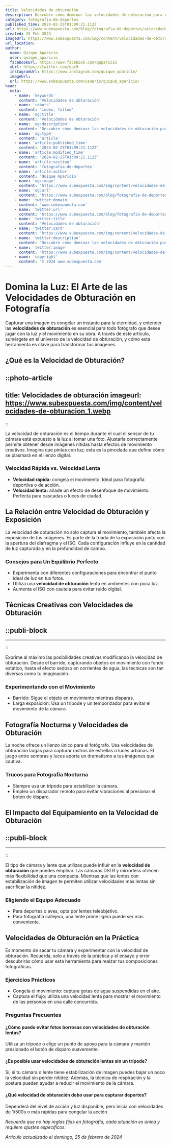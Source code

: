 ```yaml
---
title: Velocidades de obturación
description: Descubre cómo dominar las velocidades de obturación para capturas perfectas. Aprende técnicas y trucos esenciales para fotógrafos entusiastas.
category: fotografia-de-deportes
published_time: 2024-02-25T01:09:21.112Z
url: https://www.subexpuesta.com/blog/fotografia-de-deportes/velocidades-de-obturacion
created: 25 Feb 2024
imageUrl: https://www.subexpuesta.com/img/content/velocidades-de-obturacion_1.webp
url_location:
author:
  name: Quique Aparicio
  user: quique_aparicio
  facebookUrl: https://www.facebook.com/qaparicio
  xUrl: https://twitter.com/eac9
  instagramUrl: https://www.instagram.com/quique_aparicio/
  imageUrl: 
  url: https://www.subexpuesta.com/usuario/quique_aparicio/
head:
  meta:
    - name: 'keywords'
      content: 'Velocidades de obturación'
    - name: 'robots'
      content: 'index, follow'
    - name: 'og:title'
      content: 'Velocidades de obturación'
    - name: 'og:description'
      content: 'Descubre cómo dominar las velocidades de obturación para capturas perfectas. Aprende técnicas y trucos esenciales para fotógrafos entusiastas.'
    - name: 'og:type'
      content: 'article'
    - name: 'article:published_time'
      content: '2024-02-25T01:09:21.112Z'
    - name: 'article:modified_time'
      content: '2024-02-25T01:09:21.112Z'
    - name: 'article:section'
      content: 'fotografia-de-deportes'
    - name: 'article:author'
      content: 'Quique Aparicio'
    - name: 'og:image'
      content: 'https://www.subexpuesta.com/img/content/velocidades-de-obturacion_1.webp'
    - name: 'og:url'
      content: 'https://www.subexpuesta.com/blog/fotografia-de-deportes/velocidades-de-obturacion'
    - name: 'twitter:domain'
      content: 'www.subexpuesta.com'
    - name: 'twitter:url'
      content: 'https://www.subexpuesta.com/blog/fotografia-de-deportes/velocidades-de-obturacion'
    - name: 'twitter:title'
      content: 'Velocidades de obturación'
    - name: 'twitter:card'
      content: 'https://www.subexpuesta.com/img/content/velocidades-de-obturacion_1.webp'
    - name: 'twitter:description'
      content: 'Descubre cómo dominar las velocidades de obturación para capturas perfectas. Aprende técnicas y trucos esenciales para fotógrafos entusiastas.'
    - name: 'twitter:image'
      content: 'https://www.subexpuesta.com/img/content/velocidades-de-obturacion_1.webp'
    - name: 'copyright'
      content: '© 2024 www.subexpuesta.com'
---
```

# Domina la Luz: El Arte de las Velocidades de Obturación en Fotografía

Capturar una imagen es congelar un instante para la eternidad, y entender las **velocidades de obturación** es esencial para todo fotógrafo que desee jugar con la luz y el movimiento en su obra. A través de este artículo, sumérgete en el universo de la velocidad de obturación, y cómo esta herramienta es clave para transformar tus imágenes.

## ¿Qué es la Velocidad de Obturación?


::photo-article
---
title: Velocidades de obturación
imageurl: https://www.subexpuesta.com/img/content/velocidades-de-obturacion_1.webp
---
::



La velocidad de obturación es el tiempo durante el cual el sensor de tu cámara está expuesto a la luz al tomar una foto. Ajustarla correctamente permite obtener desde imágenes nítidas hasta efectos de movimiento creativos. Imagina que pintas con luz; esta es la pincelada que define cómo se plasmará en el lienzo digital.

### Velocidad Rápida vs. Velocidad Lenta

- **Velocidad rápida:** congela el movimiento. Ideal para fotografía deportiva o de acción.
- **Velocidad lenta:** añade un efecto de desenfoque de movimiento. Perfecta para cascadas o luces de ciudad.

## La Relación entre Velocidad de Obturación y Exposición

La velocidad de obturación no solo captura el movimiento, también afecta la exposición de tus imágenes. Es parte de la triada de la exposición junto con la apertura del diafragma y el ISO. Cada configuración influye en la cantidad de luz capturada y en la profundidad de campo.

### Consejos para Un Equilibrio Perfecto

- Experimenta con diferentes configuraciones para encontrar el punto ideal de luz en tus fotos.
- Utiliza una **velocidad de obturación** lenta en ambientes con poca luz.
- Aumenta el ISO con cautela para evitar ruido digital.

## Técnicas Creativas con Velocidades de Obturación


  ::publi-block
  ---
  ---
  ::
  
  

Exprime al máximo las posibilidades creativas modificando la velocidad de obturación. Desde el barrido, capturando objetos en movimiento con fondo estático, hasta el efecto sedoso en corrientes de agua, las técnicas son tan diversas como tu imaginación.

### Experimentando con el Movimiento

- Barrido: Sigue el objeto en movimiento mientras disparas.
- Larga exposición: Usa un trípode y un temporizador para evitar el movimiento de la cámara.

## Fotografía Nocturna y Velocidades de Obturación

La noche ofrece un lienzo único para el fotógrafo. Usa velocidades de obturación largas para capturar rastros de estrellas o luces urbanas. El juego entre sombras y luces aporta un dramatismo a tus imágenes que cautiva.

### Trucos para Fotografía Nocturna

- Siempre usa un trípode para estabilizar la cámara.
- Emplea un disparador remoto para evitar vibraciones al presionar el botón de disparo.

## El Impacto del Equipamiento en la Velocidad de Obturación


  ::publi-block
  ---
  ---
  ::
  
  

El tipo de cámara y lente que utilizas puede influir en la **velocidad de obturación** que puedes emplear. Las cámaras DSLR y mirrorless ofrecen más flexibilidad que una compacta. Mientras que las lentes con estabilización de imagen te permiten utilizar velocidades más lentas sin sacrificar la nitidez.

### Eligiendo el Equipo Adecuado

- Para deportes o aves, opta por lentes teleobjetivo.
- Para fotografía callejera, una lente prime ligera puede ser más conveniente.

## Velocidades de Obturación en la Práctica

Es momento de sacar tu cámara y experimentar con la velocidad de obturación. Recuerda, solo a través de la práctica y el ensayo y error descubrirás cómo usar esta herramienta para realzar tus composiciones fotográficas.

### Ejercicios Prácticos

- Congela el movimiento: captura gotas de agua suspendidas en el aire.
- Captura el flujo: utiliza una velocidad lenta para mostrar el movimiento de las personas en una calle concurrida.

### Preguntas Frecuentes

#### ¿Cómo puedo evitar fotos borrosas con velocidades de obturación lentas?

Utiliza un trípode o elige un punto de apoyo para la cámara y mantén presionado el botón de disparo suavemente.

#### ¿Es posible usar velocidades de obturación lentas sin un trípode?

Sí, si tu cámara o lente tiene estabilización de imagen puedes bajar un poco la velocidad sin perder nitidez. Además, la técnica de respiración y la postura pueden ayudar a reducir el movimiento de la cámara.

#### ¿Qué velocidad de obturación debo usar para capturar deportes?

Dependerá del nivel de acción y luz disponible, pero inicia con velocidades de 1/500s o más rápidas para congelar la acción.

*Recuerda que no hay reglas fijas en fotografía, cada situación es única y requiere ajustes específicos.*

_Artículo actualizado el domingo, 25 de febrero de 2024_